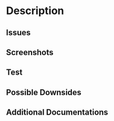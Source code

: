 <!-- Make sure your PR is set to merge into the "dev" branch and not "main". -->

# Description

<!-- Include a summary of your changes -->

## Issues

<!-- Reference the issue that you're working on (if exists) -->
<!-- When you references an issue, Github will automatically link the PR to Github -->
<!-- For example, "Resolve #1" links your PR to the first issue -->
<!-- For a full list of keywords, see here https://docs.github.com/en/issues/tracking-your-work-with-issues/linking-a-pull-request-to-an-issue -->

## Screenshots

<!-- If you're making UI changes, please include screenshots and describe the expected user flow. -->

## Test

<!-- Describe how we can test your code -->

## Possible Downsides

<!-- List anything we should be aware of -->

## Additional Documentations

<!-- Describe any documentations or references that would be helpful for us to review your code -->
